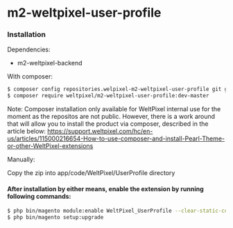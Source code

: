 # m2-weltpixel-user-profile

### Installation

Dependencies:
 - m2-weltpixel-backend

With composer:

```sh
$ composer config repositories.welpixel-m2-weltpixel-user-profile git git@github.com:rusdragos/m2-weltpixel-user-profile.git
$ composer require weltpixel/m2-weltpixel-user-profile:dev-master
```
Note: Composer installation only available for WeltPixel internal use for the moment as the repositos are not public. However, there is a work around that will allow you to install the product via composer, described in the article below: https://support.weltpixel.com/hc/en-us/articles/115000216654-How-to-use-composer-and-install-Pearl-Theme-or-other-WeltPixel-extensions


Manually:

Copy the zip into app/code/WeltPixel/UserProfile directory


#### After installation by either means, enable the extension by running following commands:

```sh
$ php bin/magento module:enable WeltPixel_UserProfile --clear-static-content
$ php bin/magento setup:upgrade
```
